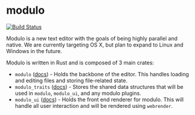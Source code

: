 modulo
===
[![Build Status](https://travis-ci.org/modulo-editor/modulo.svg?branch=master)](https://travis-ci.org/modulo-editor/modulo)

Modulo is a new text editor with the goals of being highly parallel and native. We are currently targeting OS X, but plan to expand to Linux and Windows in the future.

Modulo is written in Rust and is composed of 3 main crates:
  * `modulo` ([docs](https://modulo-editor.github.io/modulo/modulo/)) - Holds the backbone of the editor. This handles loading and editing files and storing file-related state.
  * `modulo_traits` ([docs](https://modulo-editor.github.io/modulo/modulo_traits/)) - Stores the shared data structures that will be used in `modulo`, `modulo_ui`, and any modulo plugins.
  * `modulo_ui` ([docs](https://modulo-editor.github.io/modulo/modulo_ui/)) - Holds the front end renderer for modulo. This will handle all user interaction and will be rendered using `webrender`.

